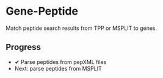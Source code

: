 # Gene-Peptide

Match peptide search results from TPP or MSPLIT to genes.

## Progress

* ✔︎ Parse peptides from pepXML files
* Next: parse peptides from MSPLIT
